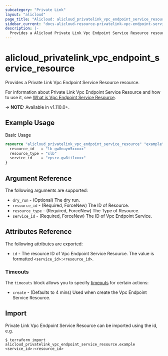 ```yaml
---
subcategory: "Private Link"
layout: "alicloud"
page_title: "Alicloud: alicloud_privatelink_vpc_endpoint_service_resource"
sidebar_current: "docs-alicloud-resource-privatelink-vpc-endpoint-service-resource"
description: |-
  Provides a Alicloud Private Link Vpc Endpoint Service Resource resource.
---
```


# alicloud\_privatelink\_vpc\_endpoint\_service\_resource

Provides a Private Link Vpc Endpoint Service Resource resource.

For information about Private Link Vpc Endpoint Service Resource and how to use it, see [What is Vpc Endpoint Service Resource](https://help.aliyun.com/document_detail/183548.html).

-> **NOTE:** Available in v1.110.0+.

## Example Usage

Basic Usage

```terraform
resource "alicloud_privatelink_vpc_endpoint_service_resource" "example" {
  resource_id   = "lb-gw8nuym5xxxxx"
  resource_type = "slb"
  service_id    = "epsrv-gw8ii1xxxx"
}

```

## Argument Reference

The following arguments are supported:

* `dry_run` - (Optional) The dry run.
* `resource_id` - (Required, ForceNew) The ID of Resource.
* `resource_type` - (Required, ForceNew) The Type of Resource.
* `service_id` - (Required, ForceNew) The ID of Vpc Endpoint Service.

## Attributes Reference

The following attributes are exported:

* `id` - The resource ID of Vpc Endpoint Service Resource. The value is formatted `<service_id>:<resource_id>`.

### Timeouts

The `timeouts` block allows you to specify [timeouts](https://www.terraform.io/docs/configuration-0-11/resources.html#timeouts) for certain actions:

* `create` - (Defaults to 4 mins) Used when create the Vpc Endpoint Service Resource.

## Import

Private Link Vpc Endpoint Service Resource can be imported using the id, e.g.

```shell
$ terraform import alicloud_privatelink_vpc_endpoint_service_resource.example <service_id>:<resource_id>
```
